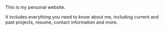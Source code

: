 This is my personal website.

It includes everything you need to know about me, including current and past projects, resume, contact information and more.
